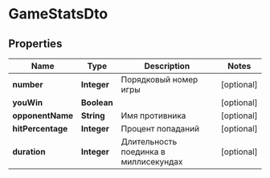 

# GameStatsDto


## Properties

| Name | Type | Description | Notes |
|------------ | ------------- | ------------- | -------------|
|**number** | **Integer** | Порядковый номер игры |  [optional] |
|**youWin** | **Boolean** |  |  [optional] |
|**opponentName** | **String** | Имя противника |  [optional] |
|**hitPercentage** | **Integer** | Процент попаданий |  [optional] |
|**duration** | **Integer** | Длительность поединка в миллисекундах |  [optional] |



